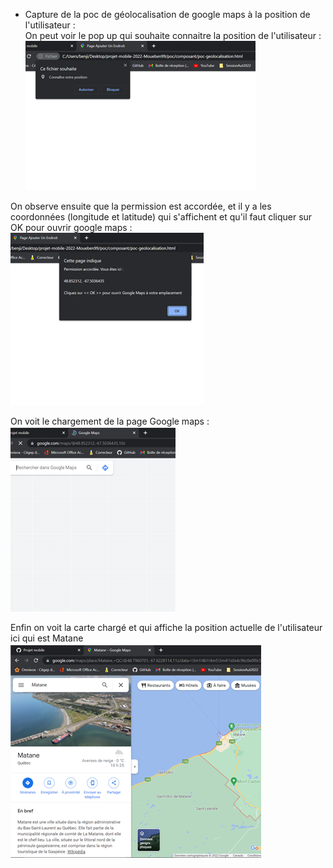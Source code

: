 * Capture de la poc de géolocalisation de google maps à la position de l'utilisateur :  
On peut voir le pop up qui souhaite connaitre la position de l'utilisateur :  
![Book logo](poc-geolocalisation.png)  
  
On observe ensuite que la permission est accordée, et il y a les coordonnées (longitude et latitude) qui   s'affichent et qu'il faut cliquer sur OK pour ouvrir google maps :  
![Book logo](poc-geolocalisation2.png)  
  
On voit le chargement de la page Google maps :  
![Book logo](poc-geo3.png)  
  
Enfin on voit la carte chargé et qui affiche la position actuelle de l'utilisateur ici qui est Matane  
![Book logo](poc-geo4.png)  
